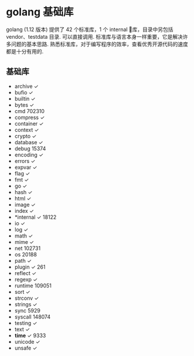 # golang 基础库
golang (1.12 版本) 提供了 42 个标准库，1 个 internal 库，目录中另包括 vendor、testdata 目录. 可以直接调用. 标准库与语言本身一样重要，它是解决许多问题的基本思路. 熟悉标准库，对于编写程序的效率，查看优秀开源代码的速度都是十分有用的.

## 基础库
+ archive ✓
+ bufio ✓
+ builtin ✓
+ bytes ✓
+ cmd 702310
+ compress ✓
+ container ✓
+ context ✓
+ crypto ✓
+ database ✓
+ debug 15374
+ encoding ✓
+ errors ✓
+ expvar ✓
+ flag ✓
+ fmt ✓
+ go ✓
+ hash ✓
+ html ✓
+ image ✓
+ index ✓
+ *internal ✓ 18122
+ io ✓
+ log ✓
+ math ✓
+ mime ✓
+ net 102731
+ os 20188
+ path ✓
+ plugin ✓ 261
+ reflect ✓
+ regexp ✓
+ runtime 109051
+ sort ✓
+ strconv ✓
+ strings ✓
+ sync 5929
+ syscall 148074
+ testing ✓
+ text ✓
+ **time** ✓ 9333
+ unicode ✓
+ unsafe ✓


